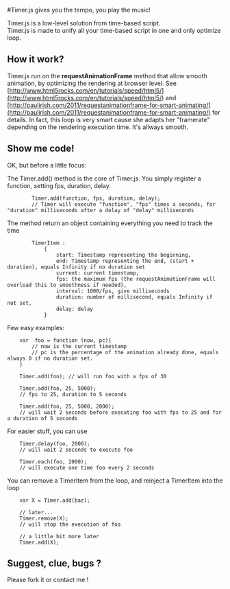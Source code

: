 
#Timer.js gives you the tempo, you play the music!

Timer.js is a low-level solution from time-based script.  
Timer.js is made to unify all your time-based script in one and only optimize loop.  

## How it work?

Timer.js run on the **requestAnimationFrame** method that allow smooth animation,
by optimizing the rendering at browser level. See [http://www.html5rocks.com/en/tutorials/speed/html5/](http://www.html5rocks.com/en/tutorials/speed/html5/) and [http://paulirish.com/2011/requestanimationframe-for-smart-animating/](http://paulirish.com/2011/requestanimationframe-for-smart-animating/) for details.
In fact, this loop is very smart cause she adapts her "framerate" depending on the rendering execution time.
It's allways smooth.

## Show me code!

OK, but before a little focus:

The Timer.add() method is the core of Timer.js.
You simply register a function, setting fps, duration, delay.

            Timer.add(function, fps, duration, delay);
            // Timer will execute "function", "fps" times a seconds, for "duration" milliseconds after a delay of "delay" milliseconds

The method return an object containing everything you need to track the time

            TimerItem :
                {
                    start: Timestamp representing the beginning,
                    end: Timestamp representing the end, (start + duration), equals Infinity if no duration set
                    current: current timestamp,
                    fps: the maximum fps (the requestAnimationFrame will overload this to smoothness if needed),
                    interval: 1000/fps, give milliseconds
                    duration: number of millisecond, equals Infinity if not set,
                    delay: delay
                }

 Few easy examples:

        var  foo = function (now, pc){
            // now is the current timestamp
            // pc is the percentage of the animation already done, equals always 0 if no duration set.
        }

        Timer.add(foo); // will run foo with a fps of 30

        Timer.add(foo, 25, 5000);
        // fps to 25, duration to 5 seconds

        Timer.add(foo, 25, 5000, 2000);
        // will wait 2 seconds before executing foo with fps to 25 and for a duration of 5 seconds

For easier stuff, you can use

        Timer.delay(foo, 2000);
        // will wait 2 seconds to execute foo

        Timer.each(foo, 2000);
        // will execute one time foo every 2 seconds

You can remove a TimerItem from the loop, and reinject a TimerItem into the loop

        var X = Timer.add(baz);

        // later...
        Timer.remove(X);
        // will stop the execution of foo

        // a little bit more later
        Timer.add(X);


## Suggest, clue, bugs ?
Please fork it or contact me !
